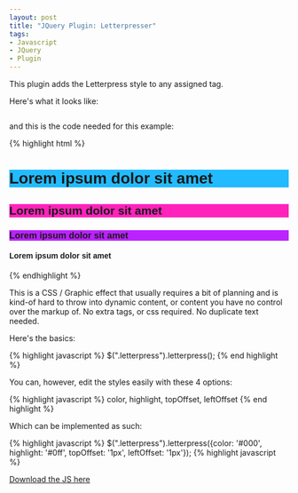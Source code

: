 ```yaml
---
layout: post
title: "JQuery Plugin: Letterpresser"
tags:
- Javascript
- JQuery
- Plugin
---
```


This plugin adds the Letterpress style to any assigned tag.

Here's what it looks like:

<a href="http://3.bp.blogspot.com/_KHL6Vvj96Eo/Slzi8kMa0oI/AAAAAAAAAiM/g4mhv-ePzYs/s1600-h/letterpresser_screenshot.gif">
<img src="http://3.bp.blogspot.com/_KHL6Vvj96Eo/Slzi8kMa0oI/AAAAAAAAAiM/g4mhv-ePzYs/s400/letterpresser_screenshot.gif" alt="" /></a>

and this is the code needed for this example:

{% highlight html %}
    <script src="http://ajax.googleapis.com/ajax/libs/jquery/1.3.2/jquery.min.js" type="text/javascript"></script>
    <script src="jquery.letterpress.js" type="text/javascript"></script>
    <style>
        .all {
	    font-family:Helvetica, Arial, Sans;
	}
	h1 {
	    background:#2bf;
	}
	h2 {
	    background:#f2b;
	}
	h3 {
	    background:#b2f;
	}
    </style>
    <script type="text/javascript">
        $(document).ready(function(){
	    $("h1").letterpress({color: '#000', highlight: '#0ff', topOffset: '1px', leftOffset: '1px'});
	    $("h2").letterpress({color: '#000', highlight: '#f0f', leftOffset: '1px'});
	    $("h3").letterpress({color: '#000', highlight: '#f6f'});
	    $("h4").letterpress({topOffset: '2px', leftOffset: '2px'});
	});
	</script>
	<div class="all">
	    <h1>Lorem ipsum dolor sit amet</h1>
	    <h2>Lorem ipsum dolor sit amet</h2>
	    <h3>Lorem ipsum dolor sit amet</h3>
	    <h4>Lorem ipsum dolor sit amet</h4>
	</div>
{% endhighlight %}

This is a CSS / Graphic effect that usually requires a bit of planning and is kind-of hard
to throw into dynamic content, or content you have no control over the markup of. No extra 
tags, or css required. No duplicate text needed.

Here's the basics:

{% highlight javascript %}
    $(".letterpress").letterpress();
{% end highlight %}

You can, however, edit the styles easily with these 4 options:

{% highlight javascript %}
    color, highlight, topOffset, leftOffset
{% end highlight %}

Which can be implemented as such:

{% highlight javascript %}
    $(".letterpress").letterpress({color: '#000', highlight: '#0ff', topOffset: '1px', leftOffset: '1px'});
{% highlight javascript %}

[Download the JS here](http://jkirchartz-jquery-repository.googlecode.com/files/jquery.letterpresser.js)

